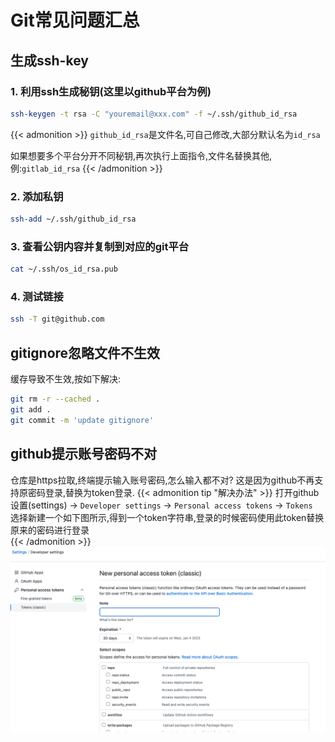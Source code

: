 # Git常见问题汇总

<!--more-->
## 生成ssh-key
### 1. 利用ssh生成秘钥(这里以github平台为例)
```bash
ssh-keygen -t rsa -C "youremail@xxx.com" -f ~/.ssh/github_id_rsa
```
{{< admonition >}}
`github_id_rsa`是文件名,可自己修改,大部分默认名为`id_rsa`


如果想要多个平台分开不同秘钥,再次执行上面指令,文件名替换其他,例:`gitlab_id_rsa`
{{< /admonition >}}

### 2. 添加私钥
```bash
ssh-add ~/.ssh/github_id_rsa
```
### 3. 查看公钥内容并复制到对应的git平台
```bash
cat ~/.ssh/os_id_rsa.pub
```
### 4. 测试链接
```bash
ssh -T git@github.com
```
## gitignore忽略文件不生效
缓存导致不生效,按如下解决:
```bash
git rm -r --cached .
git add .
git commit -m 'update gitignore'
```
## github提示账号密码不对
仓库是https拉取,终端提示输入账号密码,怎么输入都不对?
这是因为github不再支持原密码登录,替换为token登录.
{{< admonition tip "解决办法" >}}
打开github设置(settings) -> `Developer settings` -> `Personal access tokens` -> `Tokens`         
选择新建一个如下图所示,得到一个token字符串,登录的时候密码使用此token替换原来的密码进行登录  
{{< /admonition >}}
![](https://raw.githubusercontent.com/andy90s/blog-image/master/blog/images/281670218139_.pic.jpg "设置github token")
